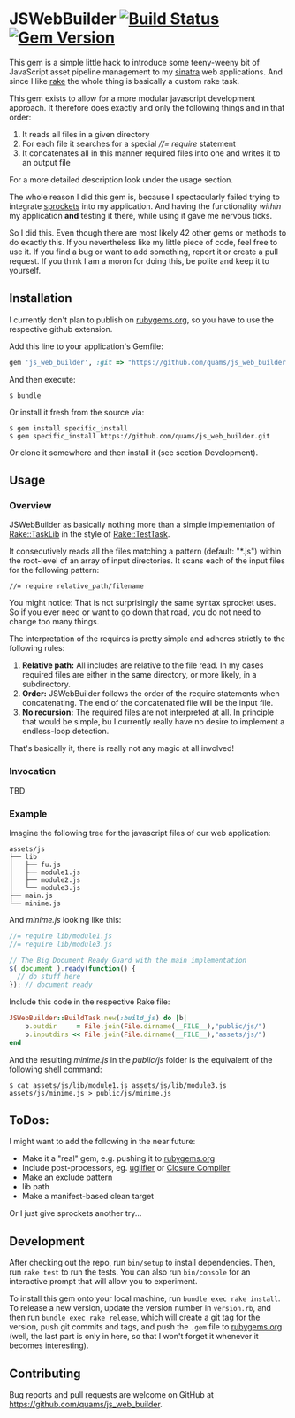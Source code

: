 # JSWebBuilder [![Build Status](https://travis-ci.org/quams/js_web_builder.svg?branch=master)](https://travis-ci.org/quams/js_web_builder) [![Gem Version](https://badge.fury.io/rb/js_web_builder.svg)](https://badge.fury.io/rb/js_web_builder)

This gem is a simple little hack to introduce some teeny-weeny bit of JavaScript asset pipeline management to my [sinatra](http://www.sinatrarb.com/) web applications. And since I like [rake](http://rake.rubyforge.org/) the whole thing is basically a custom rake task.

This gem exists to allow for a more modular javascript development approach. It therefore does exactly and only the following things and in that order:

1. It reads all files in a given directory
2. For each file it searches for a special _//= require_ statement
3. It concatenates all in this manner required files into one and writes it to an output file

For a more detailed description look under the usage section.

The whole reason I did this gem is, because I spectacularly failed trying to integrate [sprockets](https://github.com/rails/sprockets) into my application. And having the functionality _within_ my application **and** testing it there, while using it gave me nervous ticks.

So I did this. Even though there are most likely 42 other gems or methods to do exactly this. If you nevertheless like my little piece of code, feel free to use it. If you find a bug or want to add something, report it or create a pull request. If you think I am a moron for doing this, be polite and keep it to yourself.

## Installation

I currently don't plan to publish on [rubygems.org](https://rubygems.org), so you have to use the respective github extension.

Add this line to your application's Gemfile:

```ruby
gem 'js_web_builder', :git => "https://github.com/quams/js_web_builder.git"
```

And then execute:

    $ bundle

Or install it fresh from the source via:

    $ gem install specific_install
    $ gem specific_install https://github.com/quams/js_web_builder.git

Or clone it somewhere and then install it (see section Development).

## Usage

### Overview

JSWebBuilder as basically nothing more than a simple implementation of [Rake::TaskLib](http://rake.rubyforge.org/Rake/TaskLib.html) in the style of [Rake::TestTask](http://rake.rubyforge.org/Rake/TestTask.html).

It consecutively reads all the files matching a pattern (default: "\*.js") within the root-level of an array of input directories. It scans each of the input files for the following pattern:

    //= require relative_path/filename

You might notice: That is not surprisingly the same syntax sprocket uses. So if you ever need or want to go down that road, you do not need to change too many things.

The interpretation of the requires is pretty simple and adheres strictly to the following rules:

1. **Relative path:** All includes are relative to the file read. In my cases required files are either in the same directory, or more likely, in a subdirectory.
2. **Order:** JSWebBuilder follows the order of the require statements when concatenating. The end of the concatenated file will be the input file.
3. **No recursion:** The required files are not interpreted at all. In principle that would be simple, bu I currently really have no desire to implement a endless-loop detection.

That's basically it, there is really not any magic at all involved!

### Invocation

TBD

### Example

Imagine the following tree for the javascript files of our web application:

    assets/js    
    ├── lib
    │   ├── fu.js
    │   ├── module1.js
    │   ├── module2.js
    │   └── module3.js
    ├── main.js
    └── minime.js

And *minime.js* looking like this:

```javascript
//= require lib/module1.js
//= require lib/module3.js

// The Big Document Ready Guard with the main implementation
$( document ).ready(function() {
  // do stuff here
}); // document ready
```

Include this code in the respective Rake file:

```ruby
JSWebBuilder::BuildTask.new(:build_js) do |b|
    b.outdir     = File.join(File.dirname(__FILE__),"public/js/")
    b.inputdirs << File.join(File.dirname(__FILE__),"assets/js/")
end
```

And the resulting _minime.js_ in the _public/js_ folder is the equivalent of the following shell command:

    $ cat assets/js/lib/module1.js assets/js/lib/module3.js assets/js/minime.js > public/js/minime.js

## ToDos:

I might want to add the following in the near future:

- Make it a "real" gem, e.g. pushing it to [rubygems.org](https://rubygems.org)
- Include post-processors, eg. [uglifier](https://github.com/lautis/uglifier) or [Closure Compiler](https://github.com/documentcloud/closure-compiler)
- Make an exclude pattern
- lib path
- Make a manifest-based clean target

Or I just give sprockets another try...

## Development

After checking out the repo, run `bin/setup` to install dependencies. Then, run `rake test` to run the tests. You can also run `bin/console` for an interactive prompt that will allow you to experiment.

To install this gem onto your local machine, run `bundle exec rake install`. To release a new version, update the version number in `version.rb`, and then run `bundle exec rake release`, which will create a git tag for the version, push git commits and tags, and push the `.gem` file to [rubygems.org](https://rubygems.org) (well, the last part is only in here, so that I won't forget it whenever it becomes interesting).

## Contributing

Bug reports and pull requests are welcome on GitHub at https://github.com/quams/js_web_builder.

